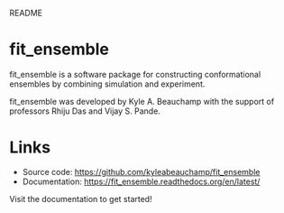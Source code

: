 ######
README
######

fit_ensemble
============

fit_ensemble is a software package for constructing conformational ensembles
by combining simulation and experiment.  

fit_ensemble was developed by Kyle A. Beauchamp with the support of professors Rhiju Das and Vijay S. Pande.

Links
=====

- Source code: https://github.com/kyleabeauchamp/fit_ensemble
- Documentation: https://fit_ensemble.readthedocs.org/en/latest/

Visit the documentation to get started!
